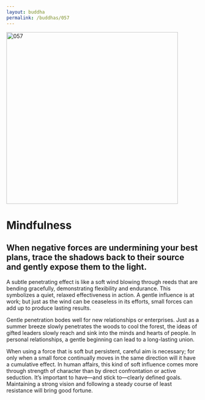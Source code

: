 ```yaml
---
layout: buddha
permalink: /buddhas/057
---
```


<div class="uk-text-center">
<img src="{{"/assets/img/buddhas/buddha-057.jpg" | relative_url}}" alt="057"  width="448" height="448"></div>

# Mindfulness

## When negative forces are undermining your best plans, trace the shadows back to their source and gently expose them to the light. 



A subtle penetrating effect is like a soft wind blowing through reeds that are bending gracefully, demonstrating flexibility and endurance. This symbolizes a quiet, relaxed effectiveness in action. A gentle influence is at work; but just as the wind can be ceaseless in its efforts, small forces can add up to produce lasting results.

Gentle penetration bodes well for new relationships or enterprises. Just as a summer breeze slowly penetrates the woods to cool the forest, the ideas of gifted leaders slowly reach and sink into the minds and hearts of people. In personal relationships, a gentle beginning can lead to a long-lasting union.

When using a force that is soft but persistent, careful aim is necessary; for only when a small force continually moves in the same direction will it have a cumulative effect. In human affairs, this kind of soft influence comes more through strength of character than by direct confrontation or active seduction. It’s important to have—and stick to—clearly defined goals. Maintaining a strong vision and following a steady course of least resistance will bring good fortune.
